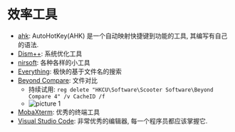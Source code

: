 # 效率工具

- [ahk](https://www.autohotkey.com/): AutoHotKey(AHK) 是一个自动映射快捷键到功能的工具, 其编写有自己的语法.
- [Dism++](https://www.chuyu.me/zh-Hans/): 系统优化工具
- [nirsoft](https://www.nirsoft.net/): 各种各样的小工具
- [Everything](https://www.voidtools.com/): 极快的基于文件名的搜索
- [Beyond Compare](https://www.scootersoftware.com/download.php): 文件对比
  - 持续试用: `reg delete "HKCU\Software\Scooter Software\Beyond Compare 4" /v CacheID /f`
  - ![picture 1](https://jn-image-bed-ori.jqknono.com/effective-tools_474455efa3a8842b8df3e557302c3e6238f2d5fc81a4db351d0078354eb2654c.png)
- [MobaXterm](https://mobaxterm.mobatek.net/): 优秀的终端工具
- [Visual Studio Code](https://code.visualstudio.com/): 非常优秀的编辑器, 每一个程序员都应该掌握它.


